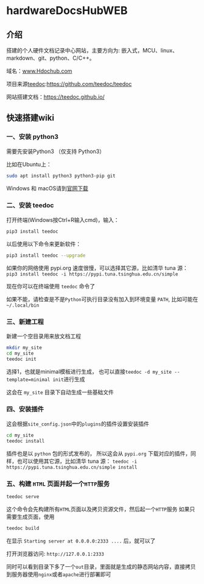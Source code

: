 # hardwareDocsHubWEB

## 介绍
搭建的个人硬件文档记录中心网站，主要方向为: 嵌入式，MCU、linux、markdown、git、python、C/C++。

域名：www.Hdochub.com

项目来源[teedoc](https://github.com/teedoc/teedoc):https://github.com/teedoc/teedoc

网站搭建文档：https://teedoc.github.io/

## 快速搭建wiki

### 一、安装 python3

需要先安装Python3 （仅支持 Python3）

比如在Ubuntu上：

```sh
sudo apt install python3 python3-pip git
```
Windows 和 macOS请到[官网下载](https://www.python.org/downloads/)

### 二、安装 teedoc

打开终端(Windows按Ctrl+R输入cmd)，输入：

```sh
pip3 install teedoc
```

以后使用以下命令来更新软件：

```sh
pip3 install teedoc --upgrade
```
如果你的网络使用 pypi.org 速度很慢，可以选择其它源，比如清华 tuna 源： `pip3 install teedoc -i https://pypi.tuna.tsinghua.edu.cn/simple`

现在你可以在终端使用 `teedoc` 命令了

如果不能，请检查是不是`Python`可执行目录没有加入到环境变量 `PATH`,
比如可能在 `~/.local/bin`

### 三、新建工程

新建一个空目录用来放文档工程

```sh
mkdir my_site
cd my_site
teedoc init
```
选择1，也就是minimal模板进行生成， 也可以直接`teedoc -d my_site --template=minimal init`进行生成

这会在 `my_site` 目录下自动生成一些基础文件


### 四、安装插件

这会根据`site_config.json`中的`plugins`的插件设置安装插件

```sh
cd my_site
teedoc install
```
插件也是以 `python` 包的形式发布的， 所以这会从 `pypi.org` 下载对应的插件，同样，也可以使用其它源，比如清华 tuna 源： `teedoc -i https://pypi.tuna.tsinghua.edu.cn/simple install`


### 五、构建 `HTML` 页面并起一个`HTTP`服务

```sh
teedoc serve
```
这个命令会先构建所有`HTML`页面以及拷贝资源文件，然后起一个`HTTP`服务
如果只需要生成页面，使用

```sh
teedoc build
```
在显示 `Starting server at 0.0.0.0:2333 ....` 后，就可以了

打开浏览器访问: `http://127.0.0.1:2333`

同时可以看到目录下多了一个`out`目录，里面就是生成的静态网站内容，直接拷贝到服务器使用`nginx`或者`apache`进行部署即可